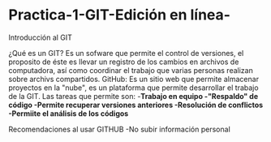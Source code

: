 # Practica-1-GIT-Edición en línea-

Introducción al GIT

¿Qué es un GIT?
Es un sofware que permite el control de versiones, el proposito de éste es llevar un registro de los cambios en archivos de computadora, así como coordinar el trabajo que varias personas realizan sobre archivs compartidos. 
GitHub: Es un sitio web que permite almacenar proyectos en la "nube", es un plataforma que permite desarrollar el trabajo de la GIT. 
Las tareas que permite son:
-**Trabajo en equipo
-"Respaldo" de código
-Permite recuperar versiones anteriores
-Resolución de conflictos
-Permiite el análisis de los códigos**

Recomendaciones al usar GITHUB
-No subir información personal
